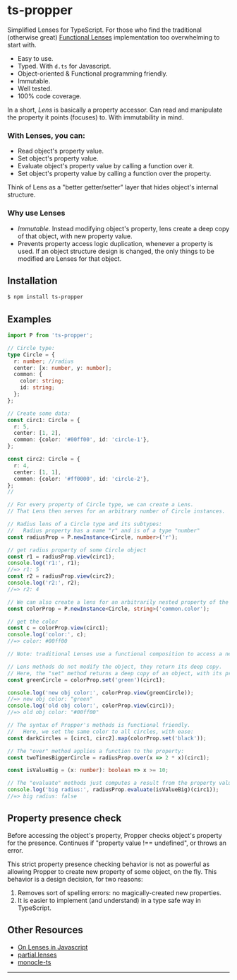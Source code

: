 # ts-propper

Simplified Lenses for TypeScript.
For those who find the traditional (otherwise great) [Functional Lenses][1] implementation too overwhelming to start with.

- Easy to use.
- Typed. With `d.ts` for Javascript.
- Object-oriented & Functional programming friendly.
- Immutable.
- Well tested.
- 100% code coverage.

In a short, _Lens_ is basically a property accessor. Can read and manipulate the property it points (focuses) to. With immutability in mind.

### With Lenses, you can:

- Read object's property value.
- Set object's property value.
- Evaluate object's property value by calling a function over it.
- Set object's property value by calling a function over the property.

Think of Lens as a "better getter/setter" layer that hides object's internal structure.

### Why use Lenses

- _Immutable_. Instead modifying object's property, lens create a deep copy of that object, with new property value.
- Prevents property access logic duplication, whenever a property is used. If an object structure design is changed, the only things to be modified are Lenses for that object.

## Installation

```bash
$ npm install ts-propper
```

## Examples

```ts
import P from 'ts-propper';

// Circle type:
type Circle = {
  r: number; //radius
  center: [x: number, y: number];
  common: {
    color: string;
    id: string;
  };
};

// Create some data:
const circ1: Circle = {
  r: 5,
  center: [1, 2],
  common: {color: '#00ff00', id: 'circle-1'},
};

const circ2: Circle = {
  r: 4,
  center: [1, 1],
  common: {color: '#ff0000', id: 'circle-2'},
};
//
```

```ts
// For every property of Circle type, we can create a Lens.
// That Lens then serves for an arbitrary number of Circle instances.

// Radius lens of a Circle type and its subtypes:
//   Radius property has a name "r" and is of a type "number"
const radiusProp = P.newInstance<Circle, number>('r');

// get radius property of some Circle object
const r1 = radiusProp.view(circ1);
console.log('r1:', r1);
//=> r1: 5
const r2 = radiusProp.view(circ2);
console.log('r2:', r2);
//=> r2: 4
```

```ts
// We can also create a lens for an arbitrarily nested property of the object, using a dot notation:
const colorProp = P.newInstance<Circle, string>('common.color');

// get the color
const c = colorProp.view(circ1);
console.log('color:', c);
//=> color: #00ff00

// Note: traditional Lenses use a functional composition to access a nested property.
```

```ts
// Lens methods do not modify the object, they return its deep copy.
// Here, the "set" method returns a deep copy of an object, with its property set to a new value:
const greenCircle = colorProp.set('green')(circ1);

console.log('new obj color:', colorProp.view(greenCircle));
//=> new obj color: "green"
console.log('old obj color:', colorProp.view(circ1));
//=> old obj color: "#00ff00"
```

```ts
// The syntax of Propper's methods is functional friendly.
//   Here, we set the same color to all circles, with ease:
const darkCircles = [circ1, circ2].map(colorProp.set('black'));
```

```ts
// The "over" method applies a function to the property:
const twoTimesBiggerCircle = radiusProp.over(x => 2 * x)(circ1);
```

```ts
const isValueBig = (x: number): boolean => x >= 10;

// The "evaluate" methods just computes a result from the property value:
console.log('big radius:', radiusProp.evaluate(isValueBig)(circ1));
//=> big radius: false
```

## Property presence check

Before accessing the object's property, Propper checks object's property for the presence. Continues if "property value !== undefined", or throws an error.

This strict property presence checking behavior is not as powerful as allowing Propper to create new property of some object, on the fly. This behavior is a design decision, for two reasons:

1. Removes sort of spelling errors: no magically-created new properties.
2. It is easier to implement (and understand) in a type safe way in TypeScript.

## Other Resources

- [On Lenses in Javascript](https://dev.to/devinholloway/functional-lenses-in-javascript-with-ramda-4li7)
- [partial.lenses][1]
- [monocle-ts](https://github.com/gcanti/monocle-ts)

---

[1]: https://github.com/calmm-js/partial.lenses#readme 'partial.lenses'
